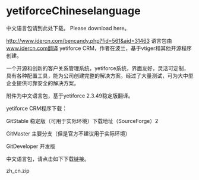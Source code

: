 # yetiforceChineselanguage
中文语言包请到此处下载。
Please download here。

http://www.idercn.com/bencandy.php?fid=561&aid=31463
语言包由 www.idercn.com翻译
yetiforce CRM，作者在波兰，基于vtiger和其他开源程序创建。

一个开源和创新的客户关系管理系统，yetiforce系统，界面友好，灵活可定制，具有各种配置工具，能为公司创建完整的解决方案。经过了大量测试，可为大中型企业提供可靠安全的解决方案。

附件为中文语言包，基于yetiforce 2.3.49稳定版翻译。

yetiforce CRM程序下载：


GitStable  稳定版（可用于实际环境）下载地址（SourceForge）2

GitMaster 主要分支（但是官方不建议用于实际环境）

GitDeveloper 开发版

中文语言包，请点击如下下载链接。


zh_cn.zip
